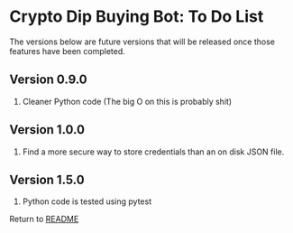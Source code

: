 Crypto Dip Buying Bot: To Do List
=================================
The versions below are future versions that will be released once those features have been completed.

Version 0.9.0
-------------

1. Cleaner Python code (The big O on this is probably shit)

Version 1.0.0
-------------

1. Find a more secure way to store credentials than an on disk JSON file.

Version 1.5.0
-------------

1. Python code is tested using pytest

Return to [README](README.md)
